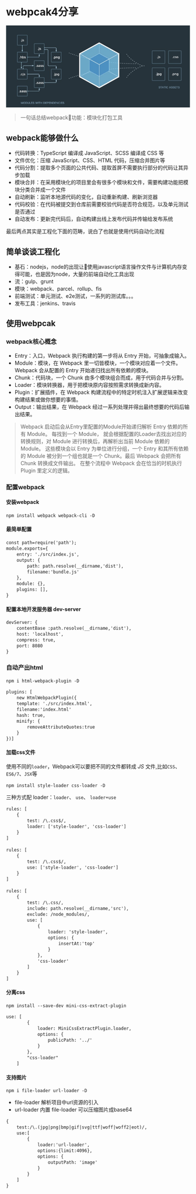 # webpcak4分享
![webpack](img/webpack.png)
> 一句话总结webpack功能：模块化打包工具

## webpack能够做什么
- 代码转换：TypeScript 编译成 JavaScript、SCSS 编译成 CSS 等
- 文件优化：压缩 JavaScript、CSS、HTML 代码，压缩合并图片等
- 代码分割：提取多个页面的公共代码、提取首屏不需要执行部分的代码让其异步加载
- 模块合并：在采用模块化的项目里会有很多个模块和文件，需要构建功能把模块分类合并成一个文件
- 自动刷新：监听本地源代码的变化，自动重新构建、刷新浏览器
- 代码校验：在代码被提交到仓库前需要校验代码是否符合规范，以及单元测试是否通过
- 自动发布：更新完代码后，自动构建出线上发布代码并传输给发布系统

最后两点其实是工程化下面的范畴，说白了也就是使用代码自动化流程

## 简单谈谈工程化
- 基石：nodejs，node的出现让使用javascript语言操作文件与计算机内存变得可能，也是因为node，大量的前端自动化工具出现
- 流：gulp、grunt
- 模块：webpack、parcel、rollup、fis
- 前端测试：单元测试、e2e测试，一系列的测试库。。。
- 发布工具：jenkins、travis

## 使用webpcak

### webpack核心概念
- Entry：入口，Webpack 执行构建的第一步将从 Entry 开始，可抽象成输入。
- Module：模块，在 Webpack 里一切皆模块，一个模块对应着一个文件。Webpack 会从配置的 Entry 开始递归找出所有依赖的模块。
- Chunk：代码块，一个 Chunk 由多个模块组合而成，用于代码合并与分割。
- Loader：模块转换器，用于把模块原内容按照需求转换成新内容。
- Plugin：扩展插件，在 Webpack 构建流程中的特定时机注入扩展逻辑来改变构建结果或做你想要的事情。
- Output：输出结果，在 Webpack 经过一系列处理并得出最终想要的代码后输出结果。

> Webpack 启动后会从Entry里配置的Module开始递归解析 Entry 依赖的所有 Module。 每找到一个 Module， 就会根据配置的Loader去找出对应的转换规则，对 Module 进行转换后，再解析出当前 Module 依赖的 Module。 这些模块会以 Entry 为单位进行分组，一个 Entry 和其所有依赖的 Module 被分到一个组也就是一个 Chunk。最后 Webpack 会把所有 Chunk 转换成文件输出。 在整个流程中 Webpack 会在恰当的时机执行 Plugin 里定义的逻辑。

### 配置webpack

#### 安装webpack
```
npm install webpack webpack-cli -D
```

#### 最简单配置
```
const path=require('path');
module.exports={
    entry: './src/index.js',
    output: {
        path: path.resolve(__dirname,'dist'),
        filename:'bundle.js'
    },
    module: {},
    plugins: [],
}
```

#### 配置本地开发服务器 dev-server
```
devServer: {
    contentBase :path.resolve(__dirname,'dist'),
    host: 'localhost',
    compress: true,
    port: 8080
}
```

### 自动产出html
```
npm i html-webpack-plugin -D
```

```
plugins: [
    new HtmlWebpackPlugin({
    template: './src/index.html',
    filename:'index.html'
    hash: true,
    minify: {
        removeAttributeQuotes:true
    }
})]
```

#### 加载css文件
使用不同的`loader`，Webpack可以要把不同的文件都转成 *_JS_* 文件,比如`CSS`、`ES6/7`、`JSX`等

```
npm install style-loader css-loader -D
```
三种方式配 loader：`loader`、 `use`、 `loader+use`

```
rules: [
    {
        test: /\.css$/,
        loader: ['style-loader', 'css-loader']
    }
]

rules: [
    {
        test: /\.css$/,
        use: ['style-loader', 'css-loader']
    }
]

rules: [
    {
        test: /\.css/,
        include: path.resolve(__dirname,'src'),
        exclude: /node_modules/,
        use: [
            {
                loader: 'style-loader',
                options: {
                    insertAt:'top'
                }
            },
            'css-loader'
        ]
    }
]
```

#### 分离css
```
npm install --save-dev mini-css-extract-plugin
```

```
use: [
        {
            loader: MiniCssExtractPlugin.loader,
            options: {
                publicPath: '../'
            }
        },
        "css-loader"
    ]
```

#### 支持图片
```
npm i file-loader url-loader -D
```

- file-loader  解析项目中url资源的引入
- url-loader   内置 file-loader 可以压缩图片成base64

```
{
    test:/\.(jpg|png|bmp|gif|svg|ttf|woff|woff2|eot)/,
    use:[
        {
            loader:'url-loader',
            options:{limit:4096},
            options: {
                outputPath: 'image'
            }
        }
    ]
}
```


